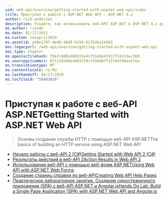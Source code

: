 ```yaml
---
uid: web-api/overview/getting-started-with-aspnet-web-api/index
title: Приступая к работе с ASP.NET Web API — ASP.NET 4.x
author: rick-anderson
description: Узнайте, как использовать веб-API ASP.NET в ASP.NET 4.x для быстрого создания служб HTTP, которые охватывают широкий круг клиентов.
ms.author: riande
ms.date: 01/17/2012
ms.custom: seoapril2019
ms.assetid: a36e178f-de46-46d9-b150-61fb3ba1b4d3
msc.legacyurl: /web-api/overview/getting-started-with-aspnet-web-api
msc.type: chapter
ms.openlocfilehash: f5b7c080cdd6331e41751e8a4741f724153ec360
ms.sourcegitcommit: 0f1119340e4464720cfd16d0ff15764746ea1fea
ms.translationtype: MT
ms.contentlocale: ru-RU
ms.lasthandoff: 04/17/2019
ms.locfileid: "59403016"
---
```

# <a name="getting-started-with-aspnet-web-api"></a><span data-ttu-id="8e9ba-103">Приступая к работе с веб-API ASP.NET</span><span class="sxs-lookup"><span data-stu-id="8e9ba-103">Getting Started with ASP.NET Web API</span></span>

> <span data-ttu-id="8e9ba-104">Основы создания службы HTTP с помощью веб-API ASP.NET</span><span class="sxs-lookup"><span data-stu-id="8e9ba-104">The basics of building an HTTP service using ASP.NET Web API</span></span>


- [<span data-ttu-id="8e9ba-105">Начало работы с веб-API 2 (C#)</span><span class="sxs-lookup"><span data-stu-id="8e9ba-105">Getting Started with Web API 2 (C#)</span></span>](tutorial-your-first-web-api.md)
- [<span data-ttu-id="8e9ba-106">Результаты действий в веб-API 2</span><span class="sxs-lookup"><span data-stu-id="8e9ba-106">Action Results in Web API 2</span></span>](action-results.md)
- [<span data-ttu-id="8e9ba-107">Использование веб-API с помощью веб-форм ASP.NET</span><span class="sxs-lookup"><span data-stu-id="8e9ba-107">Using Web API with ASP.NET Web Forms</span></span>](using-web-api-with-aspnet-web-forms.md)
- [<span data-ttu-id="8e9ba-108">Создание страниц справки по веб-API</span><span class="sxs-lookup"><span data-stu-id="8e9ba-108">Creating Web API Help Pages</span></span>](creating-api-help-pages.md)
- [<span data-ttu-id="8e9ba-109">Практическое лабораторное занятие. Создание одностраничного приложения (SPA) с веб-API ASP.NET и Angular.js</span><span class="sxs-lookup"><span data-stu-id="8e9ba-109">Hands On Lab: Build a Single Page Application (SPA) with ASP.NET Web API and Angular.js</span></span>](build-a-single-page-application-spa-with-aspnet-web-api-and-angularjs.md)
